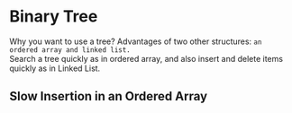 # Binary Tree  

Why you want to use a tree? Advantages of two other structures: `an ordered array and linked list.`  
Search a tree quickly as in ordered array, and also insert and delete items quickly as in Linked List.  

## Slow Insertion in an Ordered Array

